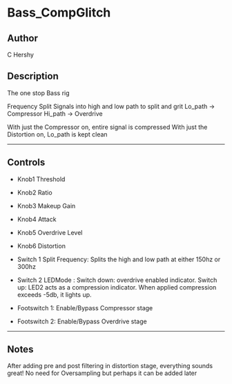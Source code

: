 # Bass_CompGlitch

## Author

C Hershy

## Description

The one stop Bass rig

Frequency Split Signals into high and low path to split and grit
Lo_path -> Compressor
Hi_path -> Overdrive

With just the Compressor on, entire signal is compressed
With just the Distortion on, Lo_path is kept clean


-----------------------------------------------------------------------------
Controls
-----------------------------------------------------------------------------

* Knob1    Threshold
* Knob2    Ratio
* Knob3    Makeup Gain
* Knob4    Attack
* Knob5    Overdrive Level
* Knob6    Distortion

* Switch 1 Split Frequency: Splits the high and low path at either 150hz or 300hz
* Switch 2 LEDMode :        Switch down: overdrive enabled indicator. Switch up: LED2 acts as a compression indicator. When applied compression exceeds -5db, it lights up.

* Footswitch 1: Enable/Bypass Compressor stage
* Footswitch 2: Enable/Bypass Overdrive stage

-----------------------------------------------------------------------------
Notes
-----------------------------------------------------------------------------

After adding pre and post filtering in distortion stage, everything sounds great! No need for Oversampling but perhaps it can be added later
